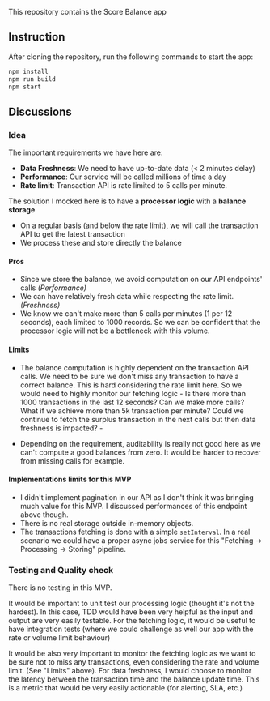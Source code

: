 This repository contains the Score Balance app

## Instruction

After cloning the repository, run the following commands to start the app:

```bash
npm install
npm run build
npm start
```

## Discussions

### Idea

The important requirements we have here are:
- **Data Freshness**: We need to have up-to-date data (< 2 minutes delay)
- **Performance**: Our service will be called millions of time a day
- **Rate limit**: Transaction API is rate limited to 5 calls per minute.

The solution I mocked here is to have a **processor logic** with a **balance storage**
- On a regular basis (and below the rate limit), we will call the transaction API to get the latest transaction
- We process these and store directly the balance

#### Pros 
- Since we store the balance, we avoid computation on our API endpoints' calls _(Performance)_
- We can have relatively fresh data while respecting the rate limit. _(Freshness)_
- We know we can't make more than 5 calls per minutes (1 per 12 seconds), each limited to 1000 records. So we can be 
  confident that the processor logic will not be a bottleneck with this volume.

#### Limits 
- The balance computation is highly dependent on the transaction API calls. We need to be sure we don't miss any 
  transaction to have a correct balance. This is hard considering the rate limit here. So we would need to highly 
  monitor our fetching logic - Is there more than 1000 transactions in the last 12 seconds? Can we make more calls?
  What if we achieve more than 5k transaction per minute? Could we continue to fetch the surplus transaction in the 
  next calls but then data freshness is impacted? -
  
- Depending on the requirement, auditability is really not good here as we can't compute a good balances from zero. 
It would be harder to recover from missing calls for example.

#### Implementations limits for this MVP 
- I didn't implement pagination in our API as I don't think it was bringing much value for this MVP.
I discussed performances of this endpoint above though. 
- There is no real storage outside in-memory objects.
- The transactions fetching is done with a simple `setInterval`. In a real scenario we could have a proper async jobs service for
this "Fetching -> Processing -> Storing" pipeline.

### Testing and Quality check

There is no testing in this MVP.

It would be important to unit test our processing logic (thought it's not the hardest). In this case, TDD would have been 
very helpful as the input and output are very easily testable.
For the fetching logic, it would be useful to have integration tests (where we could challenge as well our app with the 
rate or volume limit behaviour)

It would be also very important to monitor the fetching logic as we want to be sure not to miss any transactions, 
even considering the rate and volume limit. (See "Limits" above).
For data freshness, I would choose to monitor the latency between the transaction time and the balance update time. 
This is a metric that would be very easily actionable (for alerting, SLA, etc.)